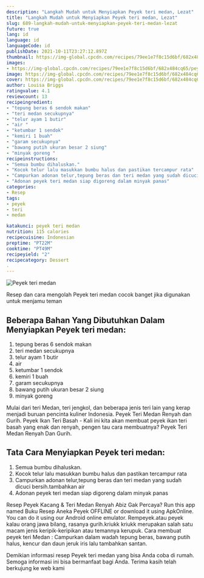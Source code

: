 ```yaml
---
description: "Langkah Mudah untuk Menyiapkan Peyek teri medan, Lezat"
title: "Langkah Mudah untuk Menyiapkan Peyek teri medan, Lezat"
slug: 689-langkah-mudah-untuk-menyiapkan-peyek-teri-medan-lezat
future: true
lang: id
language: id
languageCode: id
publishDate: 2021-10-11T23:27:12.897Z 
thumbnail: https://img-global.cpcdn.com/recipes/79ee1e7f8c15d6bf/682x484cq65/peyek-teri-medan-foto-resep-utama.png
images:
- https://img-global.cpcdn.com/recipes/79ee1e7f8c15d6bf/682x484cq65/peyek-teri-medan-foto-resep-utama.png
image: https://img-global.cpcdn.com/recipes/79ee1e7f8c15d6bf/682x484cq65/peyek-teri-medan-foto-resep-utama.png
cover: https://img-global.cpcdn.com/recipes/79ee1e7f8c15d6bf/682x484cq65/peyek-teri-medan-foto-resep-utama.png
author: Louisa Briggs
ratingvalue: 4.1
reviewcount: 13
recipeingredient:
- "tepung beras 6 sendok makan"
- "teri medan secukupnya"
- "telur ayam 1 butir"
- "air "
- "ketumbar 1 sendok"
- "kemiri 1 buah"
- "garam secukupnya"
- "bawang putih ukuran besar 2 siung"
- "minyak goreng "
recipeinstructions:
- "Semua bumbu dihaluskan."
- "Kocok telur lalu masukkan bumbu halus dan pastikan tercampur rata"
- "Campurkan adonan telur,tepung beras dan teri medan yang sudah dicuci bersih.tambahkan air"
- "Adonan peyek teri medan siap digoreng dalam minyak panas"
categories:
- Resep
tags:
- peyek
- teri
- medan

katakunci: peyek teri medan 
nutrition: 115 calories
recipecuisine: Indonesian
preptime: "PT22M"
cooktime: "PT49M"
recipeyield: "2"
recipecategory: Dessert
. 
---
```



![Peyek teri medan](https://img-global.cpcdn.com/recipes/79ee1e7f8c15d6bf/682x484cq65/peyek-teri-medan-foto-resep-utama.png)

Resep dan cara mengolah  Peyek teri medan cocok banget jika digunakan untuk menjamu teman

<!--inarticleads1-->

## Beberapa Bahan Yang Dibutuhkan Dalam Menyiapkan Peyek teri medan:

1. tepung beras 6 sendok makan
1. teri medan secukupnya
1. telur ayam 1 butir
1. air 
1. ketumbar 1 sendok
1. kemiri 1 buah
1. garam secukupnya
1. bawang putih ukuran besar 2 siung
1. minyak goreng 

Mulai dari teri Medan, teri jengkol, dan beberapa jenis teri lain yang kerap menjadi buruan pencinta kuliner Indonesia. Peyek Teri Medan Renyah dan Gurih. Peyek Ikan Teri Basah - Kali ini kita akan membuat peyek ikan teri basah yang enak dan renyah, pengen tau cara membuatnya? Peyek Teri Medan Renyah Dan Gurih. 

<!--inarticleads2-->

## Tata Cara Menyiapkan Peyek teri medan:

1. Semua bumbu dihaluskan.
1. Kocok telur lalu masukkan bumbu halus dan pastikan tercampur rata
1. Campurkan adonan telur,tepung beras dan teri medan yang sudah dicuci bersih.tambahkan air
1. Adonan peyek teri medan siap digoreng dalam minyak panas


Resep Peyek Kacang &amp; Teri Medan Renyah Abiz Gak Percaya? Run this app named Buku Resep Aneka Peyek OFFLINE or download it using ApkOnline. You can do it using our Android online emulator. Rempeyek.atau peyek kalau orang jawa bilang, rasanya gurih.kriukk kriukk merupakan salah satu macam jenis keripik-keripikan atau temannya kerupuk. Cara membuat peyek teri Medan : Campurkan dalam wadah tepung beras, bawang putih halus, kencur dan daun jeruk iris lalu tambahkan santan. 

Demikian informasi  resep Peyek teri medan   yang bisa Anda coba di rumah. Semoga informasi ini bisa bermanfaat bagi Anda. Terima kasih telah berkujung ke web kami
